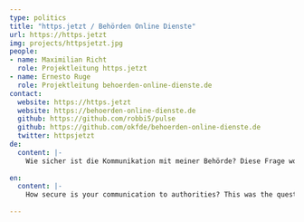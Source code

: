 ```yaml
---
type: politics
title: "https.jetzt / Behörden Online Dienste"
url: https://https.jetzt
img: projects/httpsjetzt.jpg
people:
- name: Maximilian Richt
  role: Projektleitung https.jetzt
- name: Ernesto Ruge
  role: Projektleitung behoerden-online-dienste.de
contact:
  website: https://https.jetzt
  website: https://behoerden-online-dienste.de
  github: https://github.com/robbi5/pulse
  github: https://github.com/okfde/behoerden-online-dienste.de
  twitter: httpsjetzt
de:
  content: |-
    Wie sicher ist die Kommunikation mit meiner Behörde? Diese Frage wollten wir auf dem OpenDataDay 2016 beantworten. Herausgekommen ist <a href="https://https.jetzt">die Kampagnenseite https.jetzt</a>, welche schnell und übersichtlich den Stand der Verschlüsselung in Deutschland aufzeigt, sowie <a href="https://behoerden-online-dienste.de">die Datenbank behorden-online-dienste.de</a>, welche eine detaillierte Übersicht über eGovernment-Dienste und deren Absicherung inkl. Vergleichsmöglichkeiten und Fachinformationen bietet.
     
en:
  content: |-
    How secure is your communication to authorities? This was the question we wanted to answer at OpenDataDay 2016. As a result, we got <a href="https://https.jetzt">the campainging site https.jetzt</a> providing a good overview over the state of encryption in Germany, and <a href="https://behoerden-online-dienste.de">the database behoerden-online-dienste.de</a> providing details about egovernment services and its encryption plus comparsions and background information.
     
---
```


